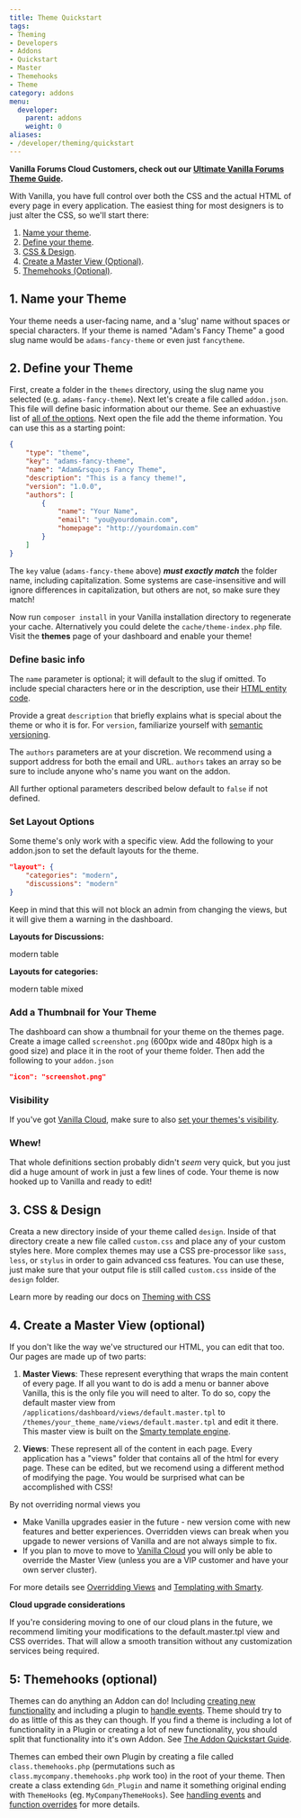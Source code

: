 ```yaml
---
title: Theme Quickstart
tags:
- Theming
- Developers
- Addons
- Quickstart
- Master
- Themehooks
- Theme
category: addons
menu:
  developer:
    parent: addons
    weight: 0
aliases:
- /developer/theming/quickstart
---
```

**Vanilla Forums Cloud Customers, check out our [Ultimate Vanilla Forums Theme Guide](http://blog.vanillaforums.com/help/vanilla-forums-themes/).**

With Vanilla, you have full control over both the CSS and the actual HTML of every page in every application. The easiest thing for most designers is to just alter the CSS, so we'll start there:

1. [Name your theme](#1-name-your-theme).
1. [Define your theme](#2-define-your-theme).
1. [CSS & Design](#3-css-design).
1. [Create a Master View (Optional)](#4-create-a-master-view-optional).
1. [Themehooks (Optional)](#5-themehooks-optional).

## 1. Name your Theme

Your theme needs a user-facing name, and a 'slug' name without spaces or special characters. If your theme is named "Adam's Fancy Theme" a good slug name would be `adams-fancy-theme` or even just `fancytheme`.

## 2. Define your Theme

First, create a folder in the `themes` directory, using the slug name you selected (e.g. `adams-fancy-theme`). Next let's create a file called `addon.json`. This file will define basic information about our theme. See an exhuastive list of [all of the options](/developer/addons/addon-info). Next open the file add the theme information. You can use this as a starting point:

```json
{
    "type": "theme",
    "key": "adams-fancy-theme",
    "name": "Adam&rsquo;s Fancy Theme",
    "description": "This is a fancy theme!",
    "version": "1.0.0",
    "authors": [
        {
            "name": "Your Name",
            "email": "you@yourdomain.com",
            "homepage": "http://yourdomain.com"
        }
    ]
}
```

The `key` value (`adams-fancy-theme` above) ***must exactly match*** the folder name, including capitalization. Some systems are case-insensitive and will ignore differences in capitalization, but others are not, so make sure they match!

Now run `composer install` in your Vanilla installation directory to regenerate your cache. Alternatively you could delete the `cache/theme-index.php` file. Visit the **themes** page of your dashboard and enable your theme!

### Define basic info

The `name` parameter is optional; it will default to the slug if omitted. To include special characters here or in the description, use their [HTML entity code](https://www.w3schools.com/html/html_entities.asp).

Provide a great `description` that briefly explains what is special about the theme or who it is for. For `version`, familiarize yourself with [semantic versioning](http://semver.org/).

The `authors` parameters are at your discretion. We recommend using a support address for both the email and URL. `authors` takes an array so be sure to include anyone who's name you want on the addon.

All further optional parameters described below default to `false` if not defined.

### Set Layout Options

Some theme's only work with a specific view. Add the following to your addon.json to set the default layouts for the theme.

```json
"layout": {
    "categories": "modern",
    "discussions": "modern"
}
```

Keep in mind that this will not block an admin from changing the views, but it will give them a warning in the dashboard.

**Layouts for Discussions:**

modern
table

**Layouts for categories:**

modern
table
mixed

### Add a Thumbnail for Your Theme

The dashboard can show a thumbnail for your theme on the themes page. Create a image called `screenshot.png` (600px wide and 480px high is a good size) and place it in the root of your theme folder.  Then add the following to your `addon.json`

```json
"icon": "screenshot.png"
```

### Visibility

If you've got [Vanilla Cloud](http://vanillaforums.com), make sure to also [set your themes's visibility](/developer/addons/addon-visibility).

### Whew!

That whole definitions section probably didn't *seem* very quick, but you just did a huge amount of work in just a few lines of code. Your theme is now hooked up to Vanilla and ready to edit!

## 3. CSS & Design

Creata a new directory inside of your theme called `design`. Inside of that directory create a new file called `custom.css` and place any of your custom styles here. More complex themes may use a CSS pre-processor like `sass`, `less`, or `stylus` in order to gain advanced css features. You can use these, just make sure that your output file is still called `custom.css` inside of the `design` folder.

Learn more by reading our docs on [Theming with CSS](/developer/addons/theming-with-css)

## 4. Create a Master View (optional)

If you don't like the way we've structured our HTML, you can edit that too. Our pages are made up of two parts:

1. **Master Views**: These represent everything that wraps the main content of every page. If all you want to do is add a menu or banner above Vanilla, this is the only file you will need to alter. To do so, copy the default master view from `/applications/dashboard/views/default.master.tpl` to `/themes/your_theme_name/views/default.master.tpl` and edit it there. This master view is built on the [Smarty template engine](/developer/smarty).

2. **Views**: These represent all of the content in each page. Every application has a "views" folder that contains all of the html for every page. These can be edited, but we recomend using a different method of modifying the page. You would be surprised what can be accomplished with CSS!

By not overriding normal views you

- Make Vanilla upgrades easier in the future - new version come with new features and better experiences. Overridden views can break when you upgade to newer versions of Vanilla and are not always simple to fix.
- If you plan to move to move to [Vanilla Cloud](http://vanillaforums.com) you will only be able to override the Master View (unless you are a VIP customer and have your own server cluster).

For more details see [Overridding Views](/developer/addons/overriding-views) and [Templating with Smarty](/developer/smarty).

**Cloud upgrade considerations**

If you're considering moving to one of our cloud plans in the future, we recommend limiting your modifications to the default.master.tpl view and CSS overrides. That will allow a smooth transition without any customization services being required.

## 5: Themehooks (optional)

Themes can do anything an Addon can do! Including [creating new functionality](/developer/addons/creating-new-functionality) and including a plugin to [handle events](/developer/addons/event-and-handlers). Theme should try to do as little of this as they can though. If you find a theme is including a lot of functionality in a Plugin or creating a lot of new functionality, you should split that functionality into it's own Addon. See [The Addon Quickstart Guide](/developer/addons/addon-quickstart.md).

Themes can embed their own Plugin by creating a file called `class.themehooks.php` (permutations such as `class.mycompany.themehooks.php` work too) in the root of your theme. Then create a class extending `Gdn_Plugin` and name it something original ending with `ThemeHooks` (eg. `MyCompanyThemeHooks`). See [handling events](/developer/addons/event-and-handlers) and [function overrides](/developer/addons/function-overrides) for more details.
